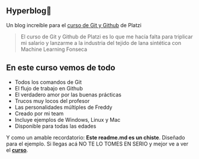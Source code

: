 ## Hyperblog💚
Un blog increíble para el [curso de Git y Github](https://platzi.com/cursos/git-github/ "curso de Git y Github") de Platzi

>El curso de Git y Github de Platzi es lo que me hacía falta para triplicar mi salario y lanzarme a la industria del tejido de lana sintética con Machine Learning
>Fonseca

## En este curso vemos de todo
* Todos los comandos de Git
* El flujo de trabajo en Github
* El verdadero amor por las buenas prácticas
* Trucos muy locos del profesor
* Las personalidades múltiples de Freddy
* Creado por mi team
* Incluye ejemplos de Windows, Linux y Mac
* Disponible para todas las edades


Y como un amable recordatorio: **Este readme.md es un chiste**. Diseñado para el ejemplo. Si llegas acá NO TE LO TOMES EN SERIO y mejor ve a ver el [**curso**](https://platzi.com/cursos/git-github/ "curso").